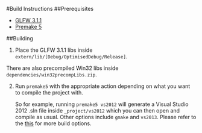 #Build Instructions
##Prerequisites
- [GLFW 3.1.1](http://www.glfw.org/)
- [Premake 5](https://github.com/premake/premake-core/wiki)

##Building
1. Place the GLFW 3.1.1 libs inside `extern/lib/[Debug/OptimisedDebug/Release]`.

There are also precompiled Win32 libs inside `dependencies/win32precompLibs.zip`.

2. Run `premake5` with the appropriate action depending on what you want to compile the project with.

	So for example, running `premake5 vs2012` will generate a Visual Studio 2012 .sln file inside `_project/vs2012` which you can then open and compile as usual. Other options include `gmake` and `vs2013`. Please refer to the [this](https://github.com/premake/premake-core/wiki/Using_Premake) for more build options.